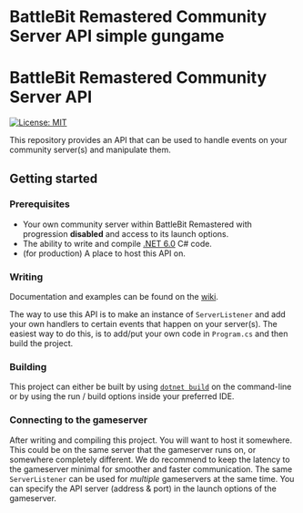 
# BattleBit Remastered Community Server API simple gungame


# BattleBit Remastered Community Server API

 [![License: MIT](https://img.shields.io/badge/License-MIT-yellow.svg)](https://opensource.org/licenses/MIT)
 
This repository provides an API that can be used to handle events on your community server(s) and manipulate them.

## Getting started

### Prerequisites

- Your own community server within BattleBit Remastered with progression **disabled** and access to its launch options.
- The ability to write and compile [.NET 6.0](https://dotnet.microsoft.com/en-us/download/dotnet/6.0) C# code.
- (for production) A place to host this API on.

### Writing

Documentation and examples can be found on the [wiki](https://github.com/MrOkiDoki/BattleBit-Community-Server-API/wiki).


The way to use this API is to make an instance of `ServerListener` and add your own handlers to certain events that happen on your server(s).
The easiest way to do this, is to add/put your own code in `Program.cs` and then build the project.

### Building

This project can either be built by using [`dotnet build`](https://learn.microsoft.com/en-us/dotnet/core/tools/dotnet-build) on the command-line or by using the run / build options inside your preferred IDE.

### Connecting to the gameserver

After writing and compiling this project. You will want to host it somewhere. This could be on the same server that the gameserver runs on, or somewhere completely different. We do recommend to keep the latency to the gameserver minimal for smoother and faster communication. The same `ServerListener` can be used for *multiple* gameservers at the same time. You can specify the API server (address & port) in the launch options of the gameserver.

